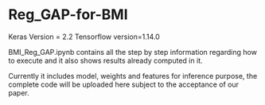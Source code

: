 # Reg_GAP-for-BMI

Keras Version = 2.2
Tensorflow version=1.14.0

BMI_Reg_GAP.ipynb contains all the step by step information regarding how to execute and it also shows results already computed in it.

Currently it includes model, weights and features for inference purpose, the complete code will be uploaded here subject to the acceptance of our paper.
